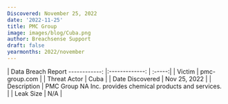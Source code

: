 ```yaml
---
Discovered: November 25, 2022
date: '2022-11-25'
title: PMC Group
image: images/blog/Cuba.png
author: Breachsense Support
draft: false
yearmonths: 2022/november
---
```



| Data Breach Report
------------:     |:-------------:    | :-----:|
| Victim      | pmc-group.com      | 
| Threat Actor      | Cuba      | 
| Date Discovered      | Nov 25, 2022      | 
| Description      | PMC Group NA Inc. provides chemical products and services.      | 
| Leak Size      | N/A      | 

